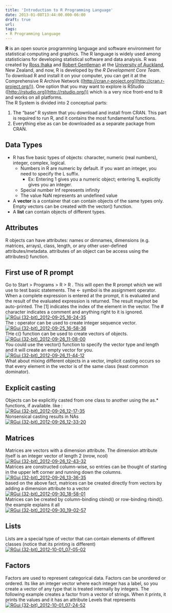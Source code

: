 ```yaml
---
title: 'Introduction to R Programming Language'
date: 2013-01-08T13:44:00.000-06:00
draft: true
url: 
tags: 
- R Programming Language
---
```


**R** is an open source programming language and software environment for statistical computing and graphics. The R language is widely used among statisticians for developing statistical software and data analysis. R was created by [Ross Ihaka](https://www.facebook.com/pages/w/103371346383347) and [Robert Gentleman](https://www.facebook.com/pages/w/126921034017343) at the [University of Auckland](https://www.facebook.com/pages/w/105560002810339), New Zealand, and now, R is developed by the _R Development Core Team_. To download R and install it on your computer, you can get it at the Comprehensive R Archive Network ([http://cran.r-project.org](http://cran.r-project.org/)). One option that you may want to explore is RStudio ([http://rstudio.org](http://rstudio.org/)) which is a very nice front-end to R and works on all platforms.  
The R System is divided into 2 conceptual parts:  

1.  The “base” R system that you download and install from CRAN. This part is required to run R, and it contains the most fundamental functions.
2.  Everything else as can be downloaded as a separate package from CRAN.

**Data Types**
--------------

*   R has five basic types of objects: character, numeric (real numbers), integer, complex, logical.
    *   Numbers in R are numeric by default. If you want an integer, you need to specify the L suffix.
        *   Ex: Entering 1 gives you a numeric object; entering 1L explicitly gives you an integer.
    *   Special number Inf represents infinity
    *   The value NaN represents an undefined value
*   A **vector** is a container that can contain objects of the same types only. Empty vectors can be created with the vector() function.
*   A **list** can contain objects of different types.

**Attributes**
--------------

R objects can have attributes: names or dimnames, dimensions (e.g. matrices, arrays), class, length, or any other user-defined attributes/metadata. attributes of an object can be access using the attributes() function.  

**First use of R prompt**
-------------------------

Go to Start > Programs > R > R . This will open the R prompt which we will use to test basic statements. The <- symbol is the assignment operator. When a complete expression is entered at the prompt, it is evaluated and the result of the evaluated expression is returned. The result may/not be auto-printed. The \[1\] indicates the index of the element in the vector. The # character indicates a comment and anything right to it is ignored.  
[![RGui (32-bit)_2012-09-25_16-24-35](https://blogger.googleusercontent.com/img/b/R29vZ2xl/AVvXsEjumRfvZqw-oo-xdYzFXN17OIWtkiYrMgeSP9J59caILkpU7vnPCaidXCViCAYAGH3AdbTsizf9Y1h3NCdFD-74CvR9TR3igOMI2HhyphenhyphenrB6V001i_rZhBVEnYhOopUi0nWAGJ3tRCG5AtA/?imgmax=800 "RGui (32-bit)_2012-09-25_16-24-35")](https://blogger.googleusercontent.com/img/b/R29vZ2xl/AVvXsEjb3HXNn0v_d1A-IkdEqYR9pzOXr9ZTu6tNKKp1F2PaoqIuYhURZrYPyY-YYO15cPrixKPzyjsQ3Prn6ROXYTWhgnx9bRw_DmpK-c8Fl7nMZQgdvyEQ3i-geENLXXZkyOH55bl9Bhmfxw/s1600-h/RGui%252520%25252832-bit%252529_2012-09-25_16-24-35%25255B2%25255D.jpg)  
The **:** operator can be used to create integer sequence vector.  
[![RGui (32-bit)_2012-09-25_16-58-36](https://blogger.googleusercontent.com/img/b/R29vZ2xl/AVvXsEiRKaB6EWbvsQz4-VSKoFT2JO_mm6ysyYCQPN2XLUyhgm77bhrJZKLQ-S4vxPTtF3puug0RbgSVnUZswZfhkeZg8jqMc8P_R2S6mFCnHp7c62-ts6w6RoQUaGQhu6QPpTwtwjOiyYsW1w/?imgmax=800 "RGui (32-bit)_2012-09-25_16-58-36")](https://blogger.googleusercontent.com/img/b/R29vZ2xl/AVvXsEimLig0Vxbo61su5Va9W872EDqWGu7mPpjE1zSdf1I_MvTR5VlygB87OF2C5VppWJwTHlqROHnGH7twVBAqqTssaQPtOBdIsPPj7WyRpZoFGwWmanRiw3UPb9TGRuf43sOJ5AWrWOIfCg/s1600-h/RGui%252520%25252832-bit%252529_2012-09-25_16-58-36%25255B3%25255D.jpg)  
THe c() function can be used to create vectors of objects.  
[![RGui (32-bit)_2012-09-26_11-08-00](https://blogger.googleusercontent.com/img/b/R29vZ2xl/AVvXsEhnci_kCsS24v1Y35ZbhL8tZnWxxXYc2_cU8Z255UD-isJ3AfAizvNFdsvt2EviHx3j3ygmuaSU_mJ7fwJO9H0xAL4EcSENVDUw9TH4FRbKyvAgyREgIBDUwuIitqInDoflfqfRPlrX4A/?imgmax=800 "RGui (32-bit)_2012-09-26_11-08-00")](https://blogger.googleusercontent.com/img/b/R29vZ2xl/AVvXsEgz0zVJQB5LUAbsx0UTRNrnxRR15R99xh41QLtyqJ6_ueb6HLc1kj_DL86Wv0q8_DV4RUtCPd0R-uQGcbpz-mxHz0eb7KxupjsStwAS69Z1yIL8gFkZSmbQ3zp6BtpW5tW2YTaJue48vQ/s1600-h/RGui%252520%25252832-bit%252529_2012-09-26_11-08-00%25255B3%25255D.jpg)  
You could use the vector() function to specify the vector type and length and it will create an empty vector for you.  
[![RGui (32-bit)_2012-09-26_11-44-12](https://blogger.googleusercontent.com/img/b/R29vZ2xl/AVvXsEgqZOUB01BPobdHqEx7pFbjIPO5nLMyenuDp9CQ0nUQeiKjd349ix7J5O80Qjk1WXfU3ZSVWyf2ydW_K_Gs9SAr-bBFna_7KwQH7FhY6ZIHNX6GhIHNu8uKquvCR4if2LbcDk12g51yPw/?imgmax=800 "RGui (32-bit)_2012-09-26_11-44-12")](https://blogger.googleusercontent.com/img/b/R29vZ2xl/AVvXsEguOF4EU2BheMVy_VtdeYETESpZ-xMmDaobXJHgToLRXgnhACR9At0BhzhsteUxZgxfaYozQWCjXXXCr8Mt0-k4j5tLilN2gJ5eFSVeq1g-7W6lDli_vj7bE8OEP-QwJazZJWvO3ULFHw/s1600-h/RGui%252520%25252832-bit%252529_2012-09-26_11-44-12%25255B3%25255D.jpg)  
What about mixing different objects in a vector, implicit casting occurs so that every element in the vector is of the same class (least common dominator).  

**Explicit casting**
--------------------

Objects can be explicitly casted from one class to another using the as.\* functions, if available. like :  
[![RGui (32-bit)_2012-09-26_12-17-35](https://blogger.googleusercontent.com/img/b/R29vZ2xl/AVvXsEghAkK_2vAQEHO-9Lxs8kdof-y8otSNj-M858v4xYoRP2MH16k_qlE1QSJDtXhbG_08v6SxPfKpO0sGwv3gNMjAmoby-O1T6Rz2fRF-LconunZ2Dyuikcc85atKTpcZv-rCSi9t-nLnAA/?imgmax=800 "RGui (32-bit)_2012-09-26_12-17-35")](https://blogger.googleusercontent.com/img/b/R29vZ2xl/AVvXsEgusTzfSzK50Upd28Sr_ptStKvNilXxiwIqymEMGb7tRg052A4LyHh-SGHlAho9G49GSVfuZXz3TachtMsEbQp-cwhewMprtbdWroc6NK7T41jG0BgXLgOsa1d0SaeH6PmJ83NgTHRL8Q/s1600-h/RGui%252520%25252832-bit%252529_2012-09-26_12-17-35%25255B4%25255D.jpg)  
Nonsensical casting results in NAs  
[![RGui (32-bit)_2012-09-26_12-33-20](https://blogger.googleusercontent.com/img/b/R29vZ2xl/AVvXsEibkN8uUgzpJZUu73hPg5tBSShA6yCxujWiXfX-SWrOAVl7VHTnTuaq966CnDhSwQwcUnfdIGbUPUSJGlVmFBfASbnhyyb2PGo2bTe4SzJNHfQotE6N89seREnwOx4XlT88DLWVvKGEQw/?imgmax=800 "RGui (32-bit)_2012-09-26_12-33-20")](https://blogger.googleusercontent.com/img/b/R29vZ2xl/AVvXsEi98B_DrP_T5k0NnNHDLJq7C2YMqJGQfF5AuR2TilBc5CAw6MhC7VO7aF7TkOlrdb3VoZxyaESQDzes0DTllQy9sWTXP-mYmLbpHl85ONstlY3lPN_Pqi6QQhQXUTjZdXvPg0R0SW2d2g/s1600-h/RGui%252520%25252832-bit%252529_2012-09-26_12-33-20%25255B3%25255D.jpg)  

**Matrices**
------------

Matrices are vectors with a dimension attribute. The dimension attribute itself is an integer vector of length 2 (nrow, ncol)  
[![RGui (32-bit)_2012-09-26_12-43-32](https://blogger.googleusercontent.com/img/b/R29vZ2xl/AVvXsEhZWaIjy8QsFY3QvIPstcezLwkeENmaimdhnw58Mtw4YihyphenhyphenvtD68c-cZ5MbODPetgt70Wc65ojLMCjwB8o7hVH1gBcTkXLEcnQvVL_3Ju-l3kc4C2SeS2vM99pBMMS4bd-Ac6xovrjckg/?imgmax=800 "RGui (32-bit)_2012-09-26_12-43-32")](https://blogger.googleusercontent.com/img/b/R29vZ2xl/AVvXsEhiypwBAaY0NuVH6JAQeA86N30YNpRfKl4L196diFwX1GbzsekqQPahZDHtqQy_lHfgA4J_FW5xIS3PKXKS-W2KvaGbf3TWrojyZBOdn6rKLq6H-4Ij9ZfSuwBT8mO3qBnJPkCr0UjkUA/s1600-h/RGui%252520%25252832-bit%252529_2012-09-26_12-43-32%25255B3%25255D.jpg)  
Matrices are constructed column-wise, so entries can be thought of starting in the upper left corner and running down the columns.  
[![RGui (32-bit)_2012-09-26_13-36-35](https://blogger.googleusercontent.com/img/b/R29vZ2xl/AVvXsEjiH_QMj0naYwQn3nK2w4JKYdjvGatk66OOSyk-2HwF_Hi0LsX4bz5gYR90jbOaObeNGdsNATCwm9N4U9Lgu6iO-0PiSH-g9W6anN9_Xd79T75yT9AL9TsUSgaSYID-DHJIQom4Kkxs3A/?imgmax=800 "RGui (32-bit)_2012-09-26_13-36-35")](https://blogger.googleusercontent.com/img/b/R29vZ2xl/AVvXsEiBYBOvx0MEtiZ7QjHRlAd8m_c0eX_Vo4whNdKb_eWsye3cYu-NoKZnF2UXCO1d_3si2XOQUA4xmAZ_hPpIATwZzM_B7kj7jpKS5BBz1nA6tBkvI_D23sYsFK71w0zvEM8SBnr52ZaZxA/s1600-h/RGui%252520%25252832-bit%252529_2012-09-26_13-36-35%25255B3%25255D.jpg)  
based on the above fact, matrices can be created directly from vectors by adding a dimension attribute to a vector  
[![RGui (32-bit)_2012-09-30_18-58-01](https://blogger.googleusercontent.com/img/b/R29vZ2xl/AVvXsEjEAXvhaj7uAvw7mZXfE7WV_SWT66tPj8fegYTSWbeOLhOFaO1Oq-zcxdL3lu1N4t4EWGtCTO7NEOTQpFqTlxg1SbiTBe4vrL5xN1uTSEAxHbmAftEBPGVjK_mKPBk9YokF4RaX17_NjA/?imgmax=800 "RGui (32-bit)_2012-09-30_18-58-01")](https://blogger.googleusercontent.com/img/b/R29vZ2xl/AVvXsEh3EjK2CFwG8o1Vv7fdu720x7gEIszXyhRpZatiC-qqNRbgP98Edd5_V3qjIUUT9LAa0aoj4Wop8FN-THKaUcHEKyWEiThIaSQdbOePtWzTFhzIgCBTo81z-NZIGFrh6dZoK2PfmgStgg/s1600-h/RGui32bit_20120930_1858013.jpg)  
Matrices can be created by column-binding cbind() or row-binding rbind(). the example explains it all  
[![RGui (32-bit)_2012-09-30_19-02-57](https://blogger.googleusercontent.com/img/b/R29vZ2xl/AVvXsEiHI1qO5jKOmZ1F_PcGYfgPHgIZjsBNEtF6Fgptxmwc0c3XPQ020vmh-lHSKLXZfd-MiUwmV-HkHlYE1IrLq5K-urSMbeV6LYifPpt-T0S4rN_YlCadx_WCYpM7c6OJfmx-eP6-rFrLLw/?imgmax=800 "RGui (32-bit)_2012-09-30_19-02-57")](https://blogger.googleusercontent.com/img/b/R29vZ2xl/AVvXsEjzfO9bb39-69pcKzR3_UZSRfrsiu2pHKvtMkmy1-Pf-vPqNWTCxKAsuhNfAy5_ijwj_ZkIKkBFEQoQssm30uYMCIj3_E25KedY0l1Z6oT7V8ZWnGZkcRlJ-MYVFg4oJTzpvgNfAEDElw/s1600-h/RGui32bit_20120930_1902573.jpg)  

**Lists**
---------

Lists are a special type of vector that can contain elements of different classes (notice that its printing is different)  
[![RGui (32-bit)_2012-10-01_07-05-02](https://blogger.googleusercontent.com/img/b/R29vZ2xl/AVvXsEiSMwLedIwTx3kEq8IiELvl-dDoyNMgOG8C7gfqdqhf2KI3lYAFo5Z_cVV78XlchKYw9VIL84IkuhUjHXRzr6kWU3Yc1p1U-9O3L6tSp6b3QDyMaiW-Cw_dxSjHWBUcMGHWVNuiAHyG6A/?imgmax=800 "RGui (32-bit)_2012-10-01_07-05-02")](https://blogger.googleusercontent.com/img/b/R29vZ2xl/AVvXsEhQyCS78lIVknArFcZBfqLHNMmallL1VJcxELZkcVePS9u6woDgWQT13GbWlfGutuH-uw3XqgeJ7bUWFwIFkfc7zMw3NHnl7EnxvTqgNyjvWQPSQhK7ycp4v9JNN_MtRuKtXxuaYQ5fgw/s1600-h/RGui%252520%25252832-bit%252529_2012-10-01_07-05-02%25255B3%25255D.jpg)  

**Factors**
-----------

Factors are used to represent categorical data. Factors can be unordered or ordered. Its like an integer vector where each integer has a label, so you create a vector of any type that is treated internally by integers. The following example creates a factor from a vector of strings. When it prints, it prints the values and it has an attribute Levels that represents  
[![RGui (32-bit)_2012-10-01_07-24-52](https://blogger.googleusercontent.com/img/b/R29vZ2xl/AVvXsEgAhFD1IarFmfruv0yFSdeiSVNqzo_sJ-7t8IwfYYHlHWlzaG5_5un_4mD6m1Mdq0MNUC6LYG_enKP-WqlT9vh8XKIjsDfNWaOFyvd4NZ1v3XeO6u7MH-inJfEYzNkoKMUtdWZ9XFeLOQ/?imgmax=800 "RGui (32-bit)_2012-10-01_07-24-52")](https://blogger.googleusercontent.com/img/b/R29vZ2xl/AVvXsEhiz0Anjzui_xceVqXzHMbyiZlTKDBZtvxg2bOEdSn8XUC8WBncHfJ5vjKPJQIKmDGwDuFt_QUirNEuihg8ilDtVynzZnfmYrarsWHnygxOB9H3nfYYhJ30RokCOofIGZsJ02sKsMVP9w/s1600-h/RGui%252520%25252832-bit%252529_2012-10-01_07-24-52%25255B3%25255D.jpg)